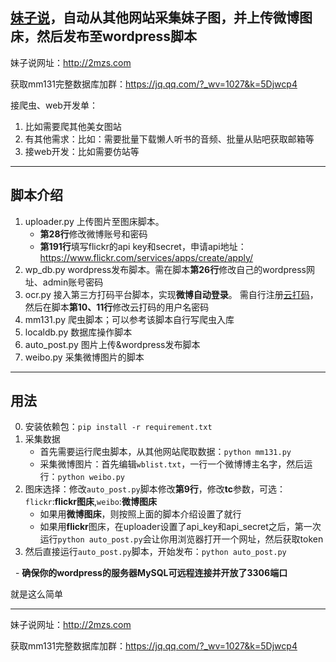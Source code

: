 ## [妹子说](http://2mzs.com)，自动从其他网站采集妹子图，并上传微博图床，然后发布至wordpress脚本

妹子说网址：http://2mzs.com

获取mm131完整数据库加群：https://jq.qq.com/?_wv=1027&k=5Djwcp4

接爬虫、web开发单：
1. 比如需要爬其他美女图站
2. 有其他需求：比如：需要批量下载懒人听书的音频、批量从贴吧获取邮箱等
3. 接web开发：比如需要仿站等


----

## 脚本介绍

1. uploader.py 上传图片至图床脚本。
    - **第28行**修改微博账号和密码
    - **第191行**填写flickr的api key和secret，申请api地址：https://www.flickr.com/services/apps/create/apply/
2. wp_db.py wordpress发布脚本。需在脚本**第26行**修改自己的wordpress网址、admin账号密码
3. ocr.py 接入第三方打码平台脚本，实现**微博自动登录**。 需自行注册[云打码](http://yundama.com)，然后在脚本**第10、11行**修改云打码的用户名密码
4. mm131.py 爬虫脚本；可以参考该脚本自行写爬虫入库
5. localdb.py 数据库操作脚本
6. auto_post.py 图片上传&wordpress发布脚本
7. weibo.py 采集微博图片的脚本

----

## 用法

0. 安装依赖包：`pip install -r requirement.txt`
1. 采集数据
    - 首先需要运行爬虫脚本，从其他网站爬取数据：`python mm131.py`
    - 采集微博图片：首先编辑`wblist.txt`，一行一个微博博主名字，然后运行：`python weibo.py`
2. 图床选择：修改`auto_post.py`脚本修改**第9行**，修改**tc**参数，可选：`flickr`:**flickr图床**,`weibo`:**微博图床**
    - 如果用**微博图床**，则按照上面的脚本介绍设置了就行
    - 如果用**flickr**图床，在uploader设置了api_key和api_secret之后，第一次运行`python auto_post.py`会让你用浏览器打开一个网址，然后获取token
2. 然后直接运行`auto_post.py`脚本，开始发布：`python auto_post.py`

    - **确保你的wordpress的服务器MySQL可远程连接并开放了3306端口**

就是这么简单


----

妹子说网址：http://2mzs.com


获取mm131完整数据库加群：https://jq.qq.com/?_wv=1027&k=5Djwcp4

